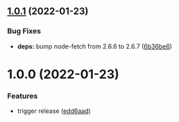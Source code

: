 ## [1.0.1](https://github.com/felix-kaestner/lazy/compare/v1.0.0...v1.0.1) (2022-01-23)

### Bug Fixes

- **deps:** bump node-fetch from 2.6.6 to 2.6.7 ([6b36be6](https://github.com/felix-kaestner/lazy/commit/6b36be6485c704490633ae43d06a5f574039cc29))

# 1.0.0 (2022-01-23)

### Features

- trigger release ([edd6aad](https://github.com/felix-kaestner/lazy/commit/edd6aad04940c45970bcb32622aa8fd4429ca146))
